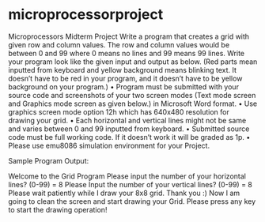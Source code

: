 # microprocessorproject
Microprocessors Midterm Project
Write a program that creates a grid with given row and column values. The row and column values would be between 0 and 99 where 0 means no lines and 99 means 99 lines. Write your program look like the given input and output as below. (Red parts mean inputted from keyboard and yellow background means blinking text. It doesn’t have to be red in your program, and it doesn’t have to be yellow background on your program.) 
•	Program must be submitted with your source code and screenshots of your two screen modes (Text mode screen and Graphics mode screen as given below.) in Microsoft Word format.
•	Use graphics screen mode option 12h which has 640x480 resolution for drawing your grid.
•	Each horizontal and vertical lines might not be same and varies between 0 and 99 inputted from keyboard.
•	Submitted source code must be full working code. If it doesn’t work it will be graded as 1p.
•	Please use emu8086 simulation environment for your Project.


Sample Program Output:

Welcome to the Grid Program
Please input the number of your horizontal lines? (0-99) = 8 
Please İnput the number of your vertical lines? (0-99) = 8 
Please wait patiently while I draw your 8x8 grid. Thank you :) 
Now I am going to clean the screen and start drawing your Grid. 
Please press any key to start the drawing operation! 

